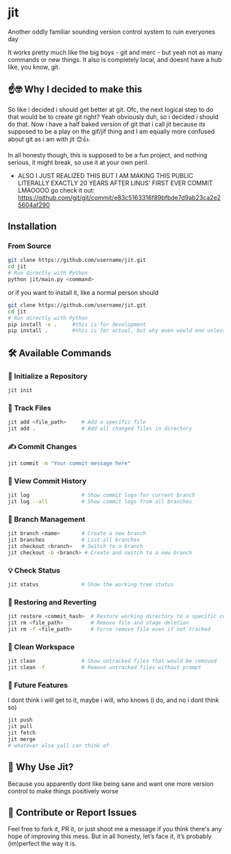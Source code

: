 # jit
Another oddly familiar sounding version control system to ruin everyones day

It works pretty much like the big boys - git and merc - but yeah not as many commands or new things. It also is completely local, and doesnt have a hub like, you know, git.

## ☝🤓 Why I decided to make this
So like i decided i should get better at git. Ofc, the next logical step to do that would be to create git right? Yeah obviously duh, so i decided i should do that. Now i have a half baked version of git that i call jit because its supposed to be a play on the gif/jif thing and I am equally more confused about git as i am with jit 😊👍.

In all honesty though, this is supposed to be a fun project, and nothing serious, it might break, so use it at your own peril.

- ALSO I JUST REALIZED THIS BUT I AM MAKING THIS PUBLIC LITERALLY EXACTLY 20 YEARS AFTER LINUS' FIRST EVER COMMIT LMAOOOO 
go check it out: 
https://github.com/git/git/commit/e83c5163316f89bfbde7d9ab23ca2e25604af290

## Installation

### From Source
```bash
git clone https://github.com/username/jit.git
cd jit
# Run directly with Python
python jit/main.py <command>
```
or if you want to install it, like a normal person should

```bash
git clone https://github.com/username/jit.git
cd jit
# Run directly with Python
pip install -e .     #this is for development
pip install .        #this is for actual, but why even would one unless they want linus and me to have a dual (linus spare me i am out of my element here)
```

## 🛠️ Available Commands

### 🚧 Initialize a Repository
```bash
jit init
```

### 🔁 Track Files
```bash
jit add <file_path>     # Add a specific file
jit add .               # Add all changed files in directory
```

### ✍️ Commit Changes
```bash
jit commit -m "Your commit message here"
```

### 📜 View Commit History
```bash
jit log                 # Show commit logs for current branch
jit log --all           # Show commit logs from all branches
```

### 🌱 Branch Management
```bash
jit branch <name>       # Create a new branch
jit branches            # List all branches
jit checkout <branch>   # Switch to a branch
jit checkout -b <branch> # Create and switch to a new branch
```

### 💡 Check Status
```bash
jit status              # Show the working tree status
```

### 🔧 Restoring and Reverting
```bash
jit restore <commit_hash>  # Restore working directory to a specific commit
jit rm <file_path>         # Remove file and stage deletion
jit rm -f <file_path>      # Force remove file even if not tracked
```

### 🧹 Clean Workspace
```bash
jit clean               # Show untracked files that would be removed
jit clean -f            # Remove untracked files without prompt
```

### 🚧 Future Features
I dont think i will get to it, maybe i will, who knows (i do, and no i dont think so)
```bash
jit push                
jit pull 
jit fetch
jit merge
# whatever else yall can think of
```


## 🤔 Why Use Jit?
Because you apparently dont like being sane and want one more version control to make things positively worse


## 🤘 Contribute or Report Issues
Feel free to fork it, PR it, or just shoot me a message if you think there's any hope of improving this mess. But in all honesty, let’s face it, it’s probably (im)perfect the way it is.
